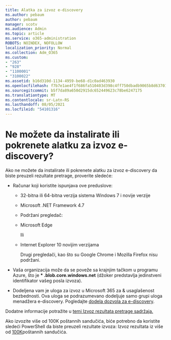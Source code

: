 ```yaml
---
title: Alatka za izvoz e-discovery
ms.author: pebaum
author: pebaum
manager: scotv
ms.audience: Admin
ms.topic: article
ms.service: o365-administration
ROBOTS: NOINDEX, NOFOLLOW
localization_priority: Normal
ms.collection: Adm_O365
ms.custom:
- "263"
- "928"
- "1100001"
- "3100022"
ms.assetid: b16d310d-1134-4959-be68-d1c0ad463930
ms.openlocfilehash: f7b7e1ae4f1f686fa510403d398c4ff750dbadb9065b8d63701a927eeac52d9b
ms.sourcegitcommit: b5f7da89a650d2915dc652449623c78be6247175
ms.translationtype: MT
ms.contentlocale: sr-Latn-RS
ms.lasthandoff: 08/05/2021
ms.locfileid: "54101316"
---
```

# <a name="cant-install-or-run-the-ediscovery-export-tool"></a>Ne možete da instalirate ili pokrenete alatku za izvoz e-discovery?

Ako ne možete da instalirate ili pokrenete alatku za izvoz e-discovery da biste preuzeli rezultate pretrage, proverite sledeće:
  
- Računar koji koristite ispunjava ove preduslove:

  - 32-bitna ili 64-bitna verzija sistema Windows 7 i novije verzije

  - Microsoft .NET Framework 4.7

  - Podržani pregledač:

  - Microsoft Edge

    Ili

  - Internet Explorer 10 novijim verzijama

    Drugi pregledači, kao što su Google Chrome i Mozilla Firefox nisu podržani.

- Vaša organizacija može da se poveže sa krajnjim tačkom u programu Azure, što je **\* .blob.core.windows.net** (džoker predstavlja jedinstveni identifikator vašeg posla izvoza).

- Dodeljena vam je uloga za izvoz u Microsoft 365 za &amp; usaglašenost bezbednosti. Ova uloga se podrazumevano dodeljuje samo grupi uloga menadžera e-discovery. Pogledajte [dodela dozvola za e-discovery](https://docs.microsoft.com/microsoft-365/compliance/assign-ediscovery-permissions).

Dodatne informacije potražite u [temi Izvoz rezultata pretrage sadržaja.](https://docs.microsoft.com/microsoft-365/compliance/export-search-results)

Ako izvozite više od 100K poštannih sandučića, biće potrebno da koristite sledeći PowerShell da biste preuzeli rezultate izvoza: Izvoz rezultata iz više od  [100K](https://docs.microsoft.com/microsoft-365/compliance/export-search-results?view=o365-worldwide%23exporting-results-from-more-than-100000-mailboxes)poštannih sandučića.